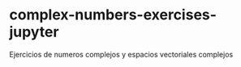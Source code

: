 # complex-numbers-exercises-jupyter
Ejercicios de numeros complejos y espacios vectoriales complejos
